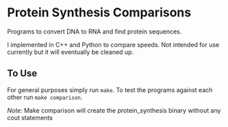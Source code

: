 # Protein Synthesis Comparisons
Programs to convert DNA to RNA and find protein sequences. 

I implemented in C++ and Python to compare speeds. Not intended
for use currently but it will eventually be cleaned up.

## To Use
For general purposes simply run `make`. To test the programs
against each other run `make comparison`.

*Note:* Make comparison will create the protein_synthesis 
binary without any cout statements



